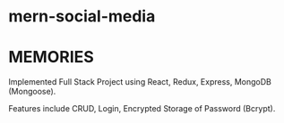 # mern-social-media

# MEMORIES

Implemented Full Stack Project using React, Redux, Express, MongoDB (Mongoose).

Features include CRUD, Login, Encrypted Storage of Password (Bcrypt).
